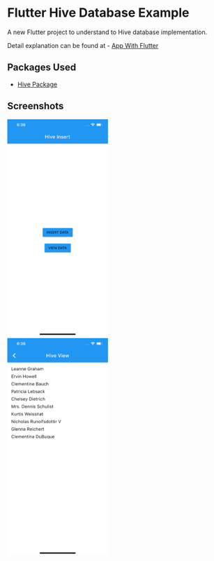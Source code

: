 # Flutter Hive Database Example

A new Flutter project to understand to Hive database implementation.

Detail explanation can be found at - [App With Flutter](https://www.appwithflutter.com)

## Packages Used

- [Hive Package](https://pub.dev/packages/hive#-readme-tab-)


## Screenshots
<img src="./screenshots/flutter-hive-database-insert.png" height="500em"/>&nbsp;&nbsp;&nbsp;&nbsp;&nbsp;&nbsp;&nbsp;&nbsp;&nbsp;&nbsp;&nbsp;&nbsp;&nbsp;&nbsp;&nbsp;&nbsp;&nbsp;&nbsp;&nbsp;&nbsp;&nbsp;&nbsp;&nbsp;&nbsp;<img src="./screenshots/flutter-hive-database-read.png" height="500em"/>
